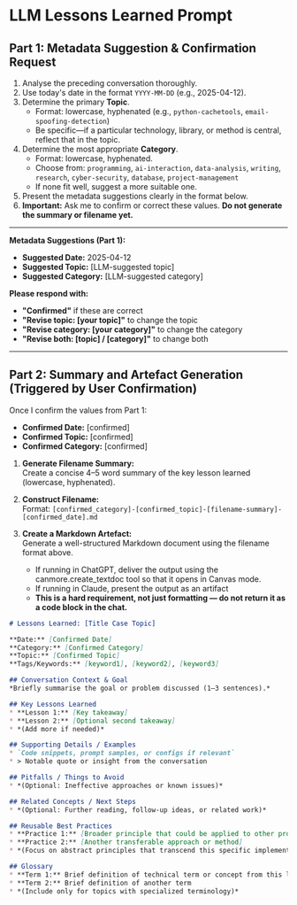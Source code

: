 # LLM Lessons Learned Prompt

## Part 1: Metadata Suggestion & Confirmation Request

1. Analyse the preceding conversation thoroughly.  
2. Use today's date in the format `YYYY-MM-DD` (e.g., 2025-04-12).
3. Determine the primary **Topic**.  
   - Format: lowercase, hyphenated (e.g., `python-cachetools`, `email-spoofing-detection`)  
   - Be specific—if a particular technology, library, or method is central, reflect that in the topic.
4. Determine the most appropriate **Category**.  
   - Format: lowercase, hyphenated.  
   - Choose from: `programming`, `ai-interaction`, `data-analysis`, `writing`, `research`, `cyber-security`, `database`, `project-management`  
   - If none fit well, suggest a more suitable one.
5. Present the metadata suggestions clearly in the format below.
6. **Important:** Ask me to confirm or correct these values. **Do not generate the summary or filename yet.**

---

**Metadata Suggestions (Part 1):**

- **Suggested Date:** 2025-04-12  
- **Suggested Topic:** [LLM-suggested topic]  
- **Suggested Category:** [LLM-suggested category]  

**Please respond with:**
- **"Confirmed"** if these are correct
- **"Revise topic: [your topic]"** to change the topic
- **"Revise category: [your category]"** to change the category
- **"Revise both: [topic] / [category]"** to change both

---

## Part 2: Summary and Artefact Generation (Triggered by User Confirmation)

Once I confirm the values from Part 1:

- **Confirmed Date:** [confirmed]  
- **Confirmed Topic:** [confirmed]  
- **Confirmed Category:** [confirmed]

1. **Generate Filename Summary:**  
   Create a concise 4–5 word summary of the key lesson learned (lowercase, hyphenated).

2. **Construct Filename:**  
   Format: `[confirmed_category]-[confirmed_topic]-[filename-summary]-[confirmed_date].md`

3. **Create a Markdown Artefact:**  
   Generate a well-structured Markdown document using the filename format above.
    - If running in ChatGPT, deliver the output using the canmore.create_textdoc tool so that it opens in Canvas mode.
    - If running in Claude, present the output as an artifact
    - **This is a hard requirement, not just formatting — do not return it as a code block in the chat.**

```markdown
# Lessons Learned: [Title Case Topic]

**Date:** [Confirmed Date]  
**Category:** [Confirmed Category]  
**Topic:** [Confirmed Topic]  
**Tags/Keywords:** [keyword1], [keyword2], [keyword3]

## Conversation Context & Goal
*Briefly summarise the goal or problem discussed (1–3 sentences).*

## Key Lessons Learned
* **Lesson 1:** [Key takeaway]  
* **Lesson 2:** [Optional second takeaway]  
* *(Add more if needed)*

## Supporting Details / Examples
* `Code snippets, prompt samples, or configs if relevant`  
* > Notable quote or insight from the conversation

## Pitfalls / Things to Avoid
* *(Optional: Ineffective approaches or known issues)*

## Related Concepts / Next Steps
* *(Optional: Further reading, follow-up ideas, or related work)*

## Reusable Best Practices
* **Practice 1:** [Broader principle that could be applied to other projects in this category]
* **Practice 2:** [Another transferable approach or method]
* *(Focus on abstract principles that transcend this specific implementation)*

## Glossary
* **Term 1:** Brief definition of technical term or concept from this lesson
* **Term 2:** Brief definition of another term
* *(Include only for topics with specialized terminology)*
```
